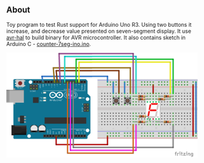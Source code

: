 ## About
Toy program to test Rust support for Arduino Uno R3. Using two buttons it increase, and decrease value presented on seven-segment display. It use
[avr-hal](https://github.com/Rahix/avr-hal) to build binary for AVR microcontroller. It also contains sketch in Arduino C - [counter-7seg-ino.ino](./counter-7seg-ino/counter-7seg-ino.ino).

<p align="center">
<img src="./gallery/counter_7seg.png"/>
</p>
